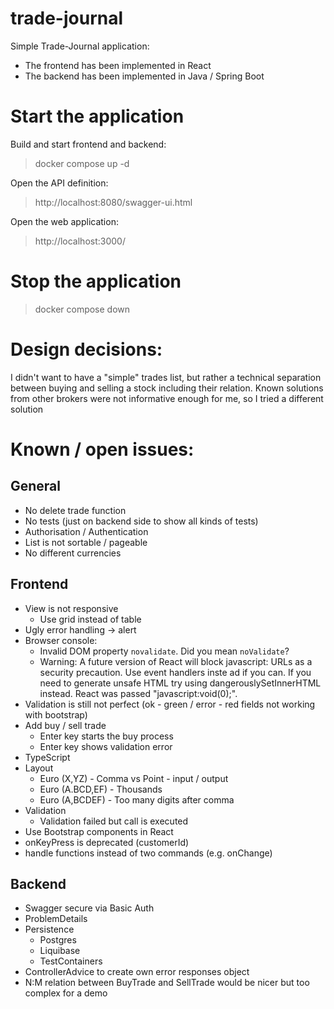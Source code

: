 # trade-journal
Simple Trade-Journal application:
- The frontend has been implemented in React
- The backend has been implemented in Java / Spring Boot

# Start the application
Build and start frontend and backend:
> docker compose up -d

Open the API definition:
> http://localhost:8080/swagger-ui.html

Open the web application:
> http://localhost:3000/

# Stop the application
> docker compose down

# Design decisions:
I didn't want to have a "simple" trades list, but rather a technical separation
between buying and selling a stock including their relation.
Known solutions from other brokers were not informative enough for me, so I tried a different solution

# Known / open issues:
## General
- No delete trade function
- No tests (just on backend side to show all kinds of tests)
- Authorisation / Authentication
- List is not sortable / pageable
- No different currencies

## Frontend
- View is not responsive
    - Use grid instead of table
- Ugly error handling -> alert
- Browser console:
    - Invalid DOM property `novalidate`. Did you mean `noValidate`?
    - Warning: A future version of React will block javascript: URLs as a security precaution. Use event handlers inste
ad if you can. If you need to generate unsafe HTML try using dangerouslySetInnerHTML instead. React was passed "javascript:void(0);".
- Validation is still not perfect (ok - green / error - red fields not working with bootstrap)
- Add buy / sell trade
    - Enter key starts the buy process
    - Enter key shows validation error
- TypeScript
- Layout
    - Euro (X,YZ) - Comma vs Point - input / output
    - Euro (A.BCD,EF) - Thousands 
    - Euro (A,BCDEF) - Too many digits after comma
- Validation
    - Validation failed but call is executed
- Use Bootstrap components in React
- onKeyPress is deprecated (customerId)
- handle functions instead of two commands (e.g. onChange)

## Backend
- Swagger secure via Basic Auth
- ProblemDetails
- Persistence
    - Postgres
    - Liquibase
    - TestContainers
- ControllerAdvice to create own error responses object
- N:M relation between BuyTrade and SellTrade would be nicer but too complex for a demo